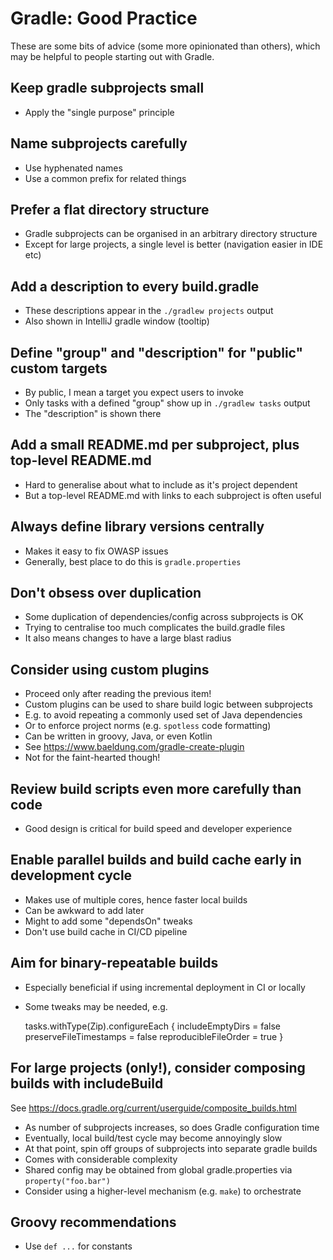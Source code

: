 # Gradle: Good Practice

These are some bits of advice (some more opinionated than others), which
may be helpful to people starting out with Gradle.

## Keep gradle subprojects small

- Apply the "single purpose" principle

## Name subprojects carefully

- Use hyphenated names
- Use a common prefix for related things

## Prefer a flat directory structure

- Gradle subprojects can be organised in an arbitrary directory structure
- Except for large projects, a single level is better (navigation easier in IDE etc)

## Add a description to every build.gradle

- These descriptions appear in the `./gradlew projects` output
- Also shown in IntelliJ gradle window (tooltip)

## Define "group" and "description" for "public" custom targets

- By public, I mean a target you expect users to invoke
- Only tasks with a defined "group" show up in `./gradlew tasks` output
- The "description" is shown there

## Add a small README.md per subproject, plus top-level README.md

- Hard to generalise about what to include as it's project dependent
- But a top-level README.md with links to each subproject is often useful

## Always define library versions centrally

- Makes it easy to fix OWASP issues
- Generally, best place to do this is `gradle.properties`

## Don't obsess over duplication

- Some duplication of dependencies/config across subprojects is OK
- Trying to centralise too much complicates the build.gradle files
- It also means changes to have a large blast radius

## Consider using custom plugins

- Proceed only after reading the previous item!
- Custom plugins can be used to share build logic between subprojects
- E.g. to avoid repeating a commonly used set of Java dependencies
- Or to enforce project norms (e.g. `spotless` code formatting)
- Can be written in groovy, Java, or even Kotlin
- See https://www.baeldung.com/gradle-create-plugin
- Not for the faint-hearted though!

## Review build scripts even more carefully than code

- Good design is critical for build speed and developer experience

## Enable parallel builds and build cache early in development cycle

- Makes use of multiple cores, hence faster local builds
- Can be awkward to add later
- Might to add some "dependsOn" tweaks
- Don't use build cache in CI/CD pipeline

## Aim for binary-repeatable builds

- Especially beneficial if using incremental deployment in CI or locally
- Some tweaks may be needed, e.g.

    tasks.withType(Zip).configureEach {
        includeEmptyDirs = false
        preserveFileTimestamps = false
        reproducibleFileOrder = true
    }

## For large projects (only!), consider composing builds with includeBuild

See https://docs.gradle.org/current/userguide/composite_builds.html

- As number of subprojects increases, so does Gradle configuration time
- Eventually, local build/test cycle may become annoyingly slow
- At that point, spin off groups of subprojects into separate gradle builds
- Comes with considerable complexity
- Shared config may be obtained from global gradle.properties via `property("foo.bar")`
- Consider using a higher-level mechanism (e.g. `make`) to orchestrate

## Groovy recommendations

- Use `def ...` for constants